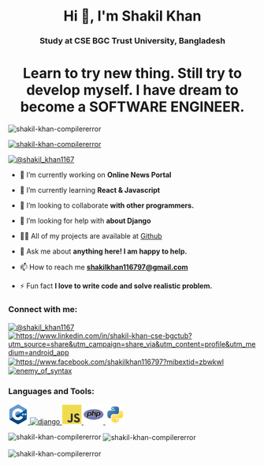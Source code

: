 <h1 align="center">Hi 👋, I'm Shakil Khan</h1>
<h3 align="center">Study at CSE BGC Trust University, Bangladesh</h3>
<h1 align="center">Learn to try new thing. Still try to develop myself. I have dream to become a SOFTWARE ENGINEER.</h1>

<p align="left"> <img src="https://komarev.com/ghpvc/?username=shakil-khan-compilererror&label=Profile%20views&color=0e75b6&style=flat" alt="shakil-khan-compilererror" /> </p>

<p align="left"> <a href="https://github.com/ryo-ma/github-profile-trophy"><img src="https://github-profile-trophy.vercel.app/?username=shakil-khan-compilererror" alt="shakil-khan-compilererror" /></a> </p>

<p align="left"> <a href="https://twitter.com/@shakil_khan1167" target="blank"><img src="https://img.shields.io/twitter/follow/@shakil_khan1167?logo=twitter&style=for-the-badge" alt="@shakil_khan1167" /></a> </p>

- 🔭 I’m currently working on **Online News Portal**

- 🌱 I’m currently learning **React & Javascript**

- 👯 I’m looking to collaborate **with other programmers.**

- 🤝 I’m looking for help with **about Django**

- 👨‍💻 All of my projects are available at [Github](Github)

- 💬 Ask me about **anything here! I am happy to help.**

- 📫 How to reach me **shakilkhan116797@gmail.com**

- ⚡ Fun fact **I love to write code and solve realistic problem.**

<h3 align="left">Connect with me:</h3>
<p align="left">
<a href="https://twitter.com/@shakil_khan1167" target="blank"><img align="center" src="https://raw.githubusercontent.com/rahuldkjain/github-profile-readme-generator/master/src/images/icons/Social/twitter.svg" alt="@shakil_khan1167" height="30" width="40" /></a>
<a href="https://linkedin.com/in/https://www.linkedin.com/in/shakil-khan-cse-bgctub?utm_source=share&utm_campaign=share_via&utm_content=profile&utm_medium=android_app" target="blank"><img align="center" src="https://raw.githubusercontent.com/rahuldkjain/github-profile-readme-generator/master/src/images/icons/Social/linked-in-alt.svg" alt="https://www.linkedin.com/in/shakil-khan-cse-bgctub?utm_source=share&utm_campaign=share_via&utm_content=profile&utm_medium=android_app" height="30" width="40" /></a>
<a href="https://fb.com/https://www.facebook.com/shakilkhan116797?mibextid=zbwkwl" target="blank"><img align="center" src="https://raw.githubusercontent.com/rahuldkjain/github-profile-readme-generator/master/src/images/icons/Social/facebook.svg" alt="https://www.facebook.com/shakilkhan116797?mibextid=zbwkwl" height="30" width="40" /></a>
<a href="https://codeforces.com/profile/enemy_of_syntax" target="blank"><img align="center" src="https://raw.githubusercontent.com/rahuldkjain/github-profile-readme-generator/master/src/images/icons/Social/codeforces.svg" alt="enemy_of_syntax" height="30" width="40" /></a>
</p>

<h3 align="left">Languages and Tools:</h3>
<p align="left"> <a href="https://www.w3schools.com/cpp/" target="_blank" rel="noreferrer"> <img src="https://raw.githubusercontent.com/devicons/devicon/master/icons/cplusplus/cplusplus-original.svg" alt="cplusplus" width="40" height="40"/> </a> <a href="https://www.djangoproject.com/" target="_blank" rel="noreferrer"> <img src="https://cdn.worldvectorlogo.com/logos/django.svg" alt="django" width="40" height="40"/> </a> <a href="https://developer.mozilla.org/en-US/docs/Web/JavaScript" target="_blank" rel="noreferrer"> <img src="https://raw.githubusercontent.com/devicons/devicon/master/icons/javascript/javascript-original.svg" alt="javascript" width="40" height="40"/> </a> <a href="https://www.php.net" target="_blank" rel="noreferrer"> <img src="https://raw.githubusercontent.com/devicons/devicon/master/icons/php/php-original.svg" alt="php" width="40" height="40"/> </a> <a href="https://www.python.org" target="_blank" rel="noreferrer"> <img src="https://raw.githubusercontent.com/devicons/devicon/master/icons/python/python-original.svg" alt="python" width="40" height="40"/> </a> </p>

<p><img align="left" src="https://github-readme-stats.vercel.app/api/top-langs?username=shakil-khan-compilererror&show_icons=true&locale=en&layout=compact" alt="shakil-khan-compilererror" /></p>

<p>&nbsp;<img align="center" src="https://github-readme-stats.vercel.app/api?username=shakil-khan-compilererror&show_icons=true&locale=en" alt="shakil-khan-compilererror" /></p>

<p><img align="center" src="https://github-readme-streak-stats.herokuapp.com/?user=shakil-khan-compilererror&" alt="shakil-khan-compilererror" /></p>
